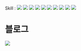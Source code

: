 Skill : 
<img src="https://img.shields.io/badge/JavaScript-F7DF1E?style=flat-square&logo=javascript&logoColor=black"/>
<img src="https://shields.io/badge/react-black?logo=react&style=for-the-badge%22"/>
<img src="https://img.shields.io/badge/Next.js-000000?style=flat-square&logo=Next.js&logoColor=white"/>
<img src="https://img.shields.io/badge/Vue.js-4FC08D?style=flat-square&logo=Vue.js&logoColor=white"/>
<img src="https://img.shields.io/badge/Nuxt.js-00DC82?style=flat-square&logo=Nuxt.js&logoColor=white"/>
<img src="https://img.shields.io/badge/Flutter-02569B?style=flat-square&logo=flutter&logoColor=white"/>
<img src="https://img.shields.io/badge/GraphQL-E10098?style=flat-square&logo=GraphQL&logoColor=white"/>
<img src="https://img.shields.io/badge/CSS3-1572B6?style=flat-square&logo=css3&logoColor=white"/>
<img src="https://img.shields.io/badge/Tailwind CSS-06B6D4?style=flat-square&logo=Tailwind CSS&logoColor=white"/>
<img src="https://img.shields.io/badge/Vercel-000000?style=flat-square&logo=Vercel&logoColor=white"/>

# 블로그

[<img src="https://img.shields.io/badge/Velog-20C997?style=flat-square&logo=velog&logoColor=white"/>](https://velog.io/@hec8897)

<!---
hec8897/hec8897 is a ✨ special ✨ repository because its `README.md` (this file) appears on your GitHub profile.
You can click the Preview link to take a look at your changes.
--->
